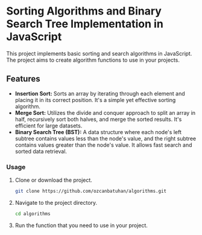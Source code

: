 # Sorting Algorithms and Binary Search Tree Implementation in JavaScript

This project implements basic sorting and search algorithms in JavaScript. The project aims to create algorithm functions to use in your projects.

## Features

- **Insertion Sort:** Sorts an array by iterating through each element and placing it in its correct position. It's a simple yet effective sorting algorithm.
- **Merge Sort:** Utilizes the divide and conquer approach to split an array in half, recursively sort both halves, and merge the sorted results. It's efficient for large datasets.
- **Binary Search Tree (BST):** A data structure where each node's left subtree contains values less than the node's value, and the right subtree contains values greater than the node's value. It allows fast search and sorted data retrieval.

### Usage

1. Clone or download the project.

    ```bash
    git clone https://github.com/ozcanbatuhan/algorithms.git
    ```

2. Navigate to the project directory.

    ```bash
    cd algorithms
    ```

3. Run the function that you need to use in your project.
